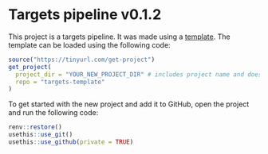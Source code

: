 
<!-- README.md is generated from README.Rmd. Please edit that file -->

# Targets pipeline v0.1.2

This project is a targets pipeline. It was made using a
[template](https://github.com/adha-rex/targets-template). The template
can be loaded using the following code:

``` r
source("https://tinyurl.com/get-project")
get_project(
  project_dir = "YOUR_NEW_PROJECT_DIR" # includes project name and doesn't currently exist i.e. "Projects/mhr-pathology-pipeline"
  repo = "targets-template"
)
```

To get started with the new project and add it to GitHub, open the
project and run the following code:

``` r
renv::restore()
usethis::use_git()
usethis::use_github(private = TRUE)
```
